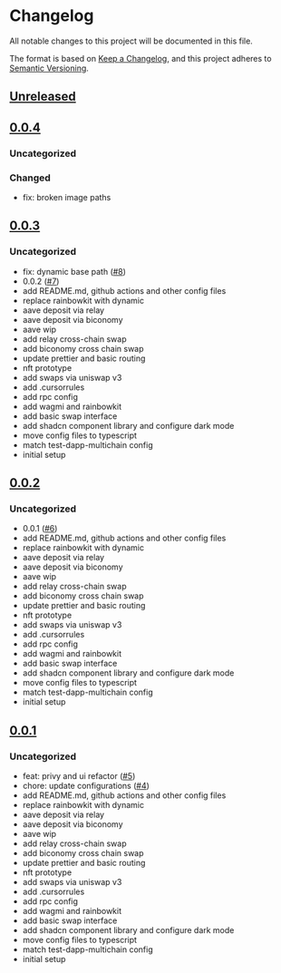 # Changelog

All notable changes to this project will be documented in this file.

The format is based on [Keep a Changelog](https://keepachangelog.com/en/1.0.0/),
and this project adheres to [Semantic Versioning](https://semver.org/spec/v2.0.0.html).

## [Unreleased]

## [0.0.4]

### Uncategorized
### Changed

- fix: broken image paths

## [0.0.3]

### Uncategorized

- fix: dynamic base path ([#8](https://github.com/MetaMask/test-dapp-mm-pay/pull/8))
- 0.0.2 ([#7](https://github.com/MetaMask/test-dapp-mm-pay/pull/7))
- add README.md, github actions and other config files
- replace rainbowkit with dynamic
- aave deposit via relay
- aave deposit via biconomy
- aave wip
- add relay cross-chain swap
- add biconomy cross chain swap
- update prettier and basic routing
- nft prototype
- add swaps via uniswap v3
- add .cursorrules
- add rpc config
- add wagmi and rainbowkit
- add basic swap interface
- add shadcn component library and configure dark mode
- move config files to typescript
- match test-dapp-multichain config
- initial setup

## [0.0.2]

### Uncategorized

- 0.0.1 ([#6](https://github.com/MetaMask/test-dapp-mm-pay/pull/6))
- add README.md, github actions and other config files
- replace rainbowkit with dynamic
- aave deposit via relay
- aave deposit via biconomy
- aave wip
- add relay cross-chain swap
- add biconomy cross chain swap
- update prettier and basic routing
- nft prototype
- add swaps via uniswap v3
- add .cursorrules
- add rpc config
- add wagmi and rainbowkit
- add basic swap interface
- add shadcn component library and configure dark mode
- move config files to typescript
- match test-dapp-multichain config
- initial setup

## [0.0.1]

### Uncategorized

- feat: privy and ui refactor ([#5](https://github.com/MetaMask/test-dapp-mm-pay/pull/5))
- chore: update configurations ([#4](https://github.com/MetaMask/test-dapp-mm-pay/pull/4))
- add README.md, github actions and other config files
- replace rainbowkit with dynamic
- aave deposit via relay
- aave deposit via biconomy
- aave wip
- add relay cross-chain swap
- add biconomy cross chain swap
- update prettier and basic routing
- nft prototype
- add swaps via uniswap v3
- add .cursorrules
- add rpc config
- add wagmi and rainbowkit
- add basic swap interface
- add shadcn component library and configure dark mode
- move config files to typescript
- match test-dapp-multichain config
- initial setup

[Unreleased]: https://github.com/MetaMask/test-dapp-mm-pay/compare/v0.0.4...HEAD
[0.0.4]: https://github.com/MetaMask/test-dapp-mm-pay/compare/v0.0.3...v0.0.4
[0.0.3]: https://github.com/MetaMask/test-dapp-mm-pay/compare/v0.0.2...v0.0.3
[0.0.2]: https://github.com/MetaMask/test-dapp-mm-pay/compare/v0.0.1...v0.0.2
[0.0.1]: https://github.com/MetaMask/test-dapp-mm-pay/releases/tag/v0.0.1
